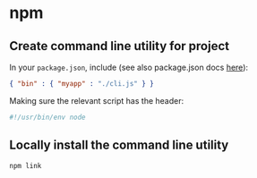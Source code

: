 # npm

## Create command line utility for project

In your `package.json`, include (see also package.json docs [here](https://docs.npmjs.com/files/package.json)):

```json
{ "bin" : { "myapp" : "./cli.js" } }
```

Making sure the relevant script has the header:

```javascript
#!/usr/bin/env node
```

## Locally install the command line utility

```bash
npm link
```